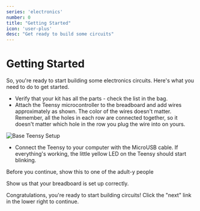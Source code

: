 ```yaml
---
series: 'electronics'
number: 0
title: "Getting Started"
icon: 'user-plus'
desc: "Get ready to build some circuits"
---
```

# Getting Started

So, you're ready to start building some electronics circuits.  Here's what you need to do to get started.

* Verify that your kit has all the parts - check the list in the bag.
* Attach the Teensy microcontroller to the breadboard and add wires approximately as shown. The color of the wires doesn't matter.  Remember, all the holes in each row are connected together, so it doesn't matter which hole in the row you plug the wire into on yours.

![Base Teensy Setup](/img/01-setup.png)

* Connect the Teensy to your computer with the MicroUSB cable.  If everything's working, the little yellow LED on the Teensy should start blinking.

<div class="panel panel-primary">
<div class="panel-heading">Before you continue, show this to one of the adult-y people</div>
  <div class="panel-body" markdown="1">

Show us that your breadboard is set up correctly.

</div>
</div>

Congratulations, you're ready to start building circuits!  Click the "next" link in the lower right to continue.
